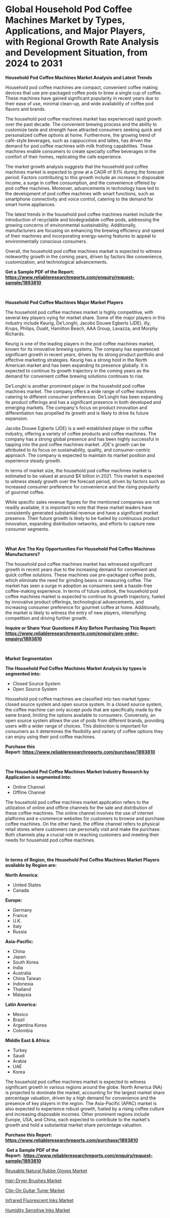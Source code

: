 <p><h1>Global Household Pod Coffee Machines Market by Types, Applications, and Major Players, with Regional Growth Rate Analysis and Development Situation, from 2024 to 2031</h1></p><p><strong>Household Pod Coffee Machines Market Analysis and Latest Trends</strong></p>
<p><p>Household pod coffee machines are compact, convenient coffee making devices that use pre-packaged coffee pods to brew a single cup of coffee. These machines have gained significant popularity in recent years due to their ease of use, minimal clean-up, and wide availability of coffee pod flavors and brands.</p><p>The household pod coffee machines market has experienced rapid growth over the past decade. The convenient brewing process and the ability to customize taste and strength have attracted consumers seeking quick and personalized coffee options at home. Furthermore, the growing trend of café-style beverages, such as cappuccinos and lattes, has driven the demand for pod coffee machines with milk frothing capabilities. These machines enable consumers to create specialty coffee beverages in the comfort of their homes, replicating the cafe experience.</p><p>The market growth analysis suggests that the household pod coffee machines market is expected to grow at a CAGR of 9.1% during the forecast period. Factors contributing to this growth include an increase in disposable income, a surge in coffee consumption, and the convenience offered by pod coffee machines. Moreover, advancements in technology have led to the development of pod coffee machines with smart functions, such as smartphone connectivity and voice control, catering to the demand for smart home appliances.</p><p>The latest trends in the household pod coffee machines market include the introduction of recyclable and biodegradable coffee pods, addressing the growing concerns of environmental sustainability. Additionally, manufacturers are focusing on enhancing the brewing efficiency and speed of their machines and incorporating energy-saving features to appeal to environmentally conscious consumers.</p><p>Overall, the household pod coffee machines market is expected to witness noteworthy growth in the coming years, driven by factors like convenience, customization, and technological advancements.</p></p>
<p><strong>Get a Sample PDF of the Report:&nbsp; <a href="https://www.reliableresearchreports.com/enquiry/request-sample/1893810">https://www.reliableresearchreports.com/enquiry/request-sample/1893810</a></strong></p>
<p>&nbsp;</p>
<p><strong>Household Pod Coffee Machines Major Market Players</strong></p>
<p><p>The household pod coffee machines market is highly competitive, with several key players vying for market share. Some of the major players in this industry include Keurig, De’Longhi, Jacobs Douwe Egberts (JDE), illy, Krups, Philips, Dualit, Hamilton Beach, AAA Group, Lavazza, and Morphy Richards.</p><p>Keurig is one of the leading players in the pod coffee machines market, known for its innovative brewing systems. The company has experienced significant growth in recent years, driven by its strong product portfolio and effective marketing strategies. Keurig has a strong hold in the North American market and has been expanding its presence globally. It is expected to continue its growth trajectory in the coming years as the demand for convenient coffee brewing solutions continues to rise.</p><p>De’Longhi is another prominent player in the household pod coffee machines market. The company offers a wide range of coffee machines catering to different consumer preferences. De’Longhi has been expanding its product offerings and has a significant presence in both developed and emerging markets. The company's focus on product innovation and differentiation has propelled its growth and is likely to drive its future expansion.</p><p>Jacobs Douwe Egberts (JDE) is a well-established player in the coffee industry, offering a variety of coffee products and coffee machines. The company has a strong global presence and has been highly successful in tapping into the pod coffee machines market. JDE's growth can be attributed to its focus on sustainability, quality, and consumer-centric approach. The company is expected to maintain its market position and experience steady growth.</p><p>In terms of market size, the household pod coffee machines market is estimated to be valued at around $X billion in 2021. This market is expected to witness steady growth over the forecast period, driven by factors such as increased consumer preference for convenience and the rising popularity of gourmet coffee.</p><p>While specific sales revenue figures for the mentioned companies are not readily available, it is important to note that these market leaders have consistently generated substantial revenue and have a significant market presence. Their future growth is likely to be fueled by continuous product innovation, expanding distribution networks, and efforts to capture new consumer segments.</p></p>
<p>&nbsp;</p>
<p><strong>What Are The Key Opportunities For Household Pod Coffee Machines Manufacturers?</strong></p>
<p><p>The household pod coffee machines market has witnessed significant growth in recent years due to the increasing demand for convenient and quick coffee solutions. These machines use pre-packaged coffee pods, which eliminate the need for grinding beans or measuring coffee. The market has seen a surge in adoption as consumers seek a hassle-free coffee-making experience. In terms of future outlook, the household pod coffee machines market is expected to continue its growth trajectory, fueled by innovative product offerings, technological advancements, and increasing consumer preference for gourmet coffee at home. Additionally, the market is likely to witness the entry of new players, intensifying competition and driving further growth.</p></p>
<p><strong>Inquire or Share Your Questions If Any Before Purchasing This Report: <a href="https://www.reliableresearchreports.com/enquiry/pre-order-enquiry/1893810">https://www.reliableresearchreports.com/enquiry/pre-order-enquiry/1893810</a></strong></p>
<p>&nbsp;</p>
<p><strong>Market Segmentation</strong></p>
<p><strong>The Household Pod Coffee Machines Market Analysis by types is segmented into:</strong></p>
<p><ul><li>Closed Source System</li><li>Open Source System</li></ul></p>
<p><p>Household pod coffee machines are classified into two market types: closed source system and open source system. In a closed source system, the coffee machine can only accept pods that are specifically made by the same brand, limiting the options available to consumers. Conversely, an open source system allows the use of pods from different brands, providing users with a wider range of choices. This distinction is important for consumers as it determines the flexibility and variety of coffee options they can enjoy using their pod coffee machines.</p></p>
<p><strong>Purchase this Report:&nbsp;<a href="https://www.reliableresearchreports.com/purchase/1893810">https://www.reliableresearchreports.com/purchase/1893810</a></strong></p>
<p>&nbsp;</p>
<p><strong>The Household Pod Coffee Machines Market Industry Research by Application is segmented into:</strong></p>
<p><ul><li>Online Channel</li><li>Offline Channel</li></ul></p>
<p><p>The household pod coffee machines market application refers to the utilization of online and offline channels for the sale and distribution of these coffee machines. The online channel involves the use of internet platforms and e-commerce websites for customers to browse and purchase coffee machines. On the other hand, the offline channel refers to physical retail stores where customers can personally visit and make the purchase. Both channels play a crucial role in reaching customers and meeting their needs for household pod coffee machines.</p></p>
<p>&nbsp;</p>
<p><strong>In terms of Region, the Household Pod Coffee Machines Market Players available by Region are:</strong></p>
<p>
    <p> <strong> North America: </strong>
        <ul>
            <li>United States</li>
            <li>Canada</li>
        </ul>
        </p> 
    <p> <strong> Europe: </strong>
        <ul>
            <li>Germany</li>
            <li>France</li>
            <li>U.K.</li>
            <li>Italy</li>
            <li>Russia</li>
        </ul>
        </p> 
    <p> <strong> Asia-Pacific: </strong>
        <ul>
            <li>China</li>
            <li>Japan</li>
            <li>South Korea</li>
            <li>India</li>
            <li>Australia</li>
            <li>China Taiwan</li>
            <li>Indonesia</li>
            <li>Thailand</li>
            <li>Malaysia</li>
        </ul>
        </p> 
    <p> <strong> Latin America: </strong>
        <ul>
            <li>Mexico</li>
            <li>Brazil</li>
            <li>Argentina Korea</li>
            <li>Colombia</li>
        </ul>
        </p> 
    <p> <strong> Middle East & Africa: </strong>
        <ul>
            <li>Turkey</li>
            <li>Saudi</li>
            <li>Arabia</li>
            <li>UAE</li>
            <li>Korea</li>
        </ul>
    </p>
    </p>
<p><p>The household pod coffee machines market is expected to witness significant growth in various regions around the globe. North America (NA) is projected to dominate the market, accounting for the largest market share percentage valuation, driven by a high demand for convenience and the presence of key players in the region. The Asia-Pacific (APAC) market is also expected to experience robust growth, fueled by a rising coffee culture and increasing disposable incomes. Other prominent regions include Europe, USA, and China, each expected to contribute to the market's growth and hold a substantial market share percentage valuation.</p></p>
<p><strong>Purchase this Report: <a href="https://www.reliableresearchreports.com/purchase/1893810">https://www.reliableresearchreports.com/purchase/1893810</a></strong></p>
<p>&nbsp;<strong>Get a Sample PDF of the Report:&nbsp;&nbsp;<a href="https://www.reliableresearchreports.com/enquiry/request-sample/1893810">https://www.reliableresearchreports.com/enquiry/request-sample/1893810</a></strong></p>
<p><strong></strong></p>
<p><p><a href="https://github.com/antony131rp/Market-Research-Report-List-1/blob/main/reusable-natural-rubbe-gloves-market.md">Reusable Natural Rubbe Gloves Market</a></p><p><a href="https://github.com/lababdou/Market-Research-Report-List-1/blob/main/hair-dryer-brushes-market.md">Hair-Dryer Brushes Market</a></p><p><a href="https://github.com/khayangel/Market-Research-Report-List-1/blob/main/clip-on-guitar-tuner-market.md">Clip-On Guitar Tuner Market</a></p><p><a href="https://github.com/indrystar/Market-Research-Report-List-1/blob/main/infrared-fluorescent-inks-market.md">Infrared Fluorescent Inks Market</a></p><p><a href="https://github.com/elizabethdagraca/Market-Research-Report-List-1/blob/main/humidity-sensitive-inks-market.md">Humidity Sensitive Inks Market</a></p></p>